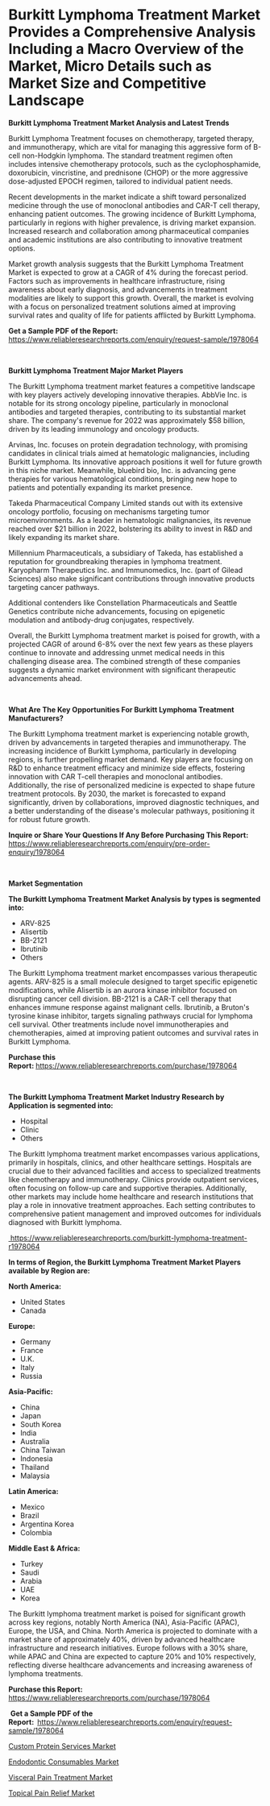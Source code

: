 <p><h1>Burkitt Lymphoma Treatment Market Provides a Comprehensive Analysis Including a Macro Overview of the Market, Micro Details such as Market Size and Competitive Landscape</h1></p><p><strong>Burkitt Lymphoma Treatment Market Analysis and Latest Trends</strong></p>
<p><p>Burkitt Lymphoma Treatment focuses on chemotherapy, targeted therapy, and immunotherapy, which are vital for managing this aggressive form of B-cell non-Hodgkin lymphoma. The standard treatment regimen often includes intensive chemotherapy protocols, such as the cyclophosphamide, doxorubicin, vincristine, and prednisone (CHOP) or the more aggressive dose-adjusted EPOCH regimen, tailored to individual patient needs. </p><p>Recent developments in the market indicate a shift toward personalized medicine through the use of monoclonal antibodies and CAR-T cell therapy, enhancing patient outcomes. The growing incidence of Burkitt Lymphoma, particularly in regions with higher prevalence, is driving market expansion. Increased research and collaboration among pharmaceutical companies and academic institutions are also contributing to innovative treatment options.</p><p>Market growth analysis suggests that the Burkitt Lymphoma Treatment Market is expected to grow at a CAGR of 4% during the forecast period. Factors such as improvements in healthcare infrastructure, rising awareness about early diagnosis, and advancements in treatment modalities are likely to support this growth. Overall, the market is evolving with a focus on personalized treatment solutions aimed at improving survival rates and quality of life for patients afflicted by Burkitt Lymphoma.</p></p>
<p><strong>Get a Sample PDF of the Report:&nbsp;</strong> <a href="https://www.reliableresearchreports.com/enquiry/request-sample/1978064?utm_campaign=2286&utm_medium=2&utm_source=Github&utm_content=ia&utm_term=05032025&utm_id=burkitt-lymphoma-treatment">https://www.reliableresearchreports.com/enquiry/request-sample/1978064</a></p>
<p>&nbsp;</p>
<p><strong>Burkitt Lymphoma Treatment Major Market Players</strong></p>
<p><p>The Burkitt Lymphoma treatment market features a competitive landscape with key players actively developing innovative therapies. AbbVie Inc. is notable for its strong oncology pipeline, particularly in monoclonal antibodies and targeted therapies, contributing to its substantial market share. The company's revenue for 2022 was approximately $58 billion, driven by its leading immunology and oncology products.</p><p>Arvinas, Inc. focuses on protein degradation technology, with promising candidates in clinical trials aimed at hematologic malignancies, including Burkitt Lymphoma. Its innovative approach positions it well for future growth in this niche market. Meanwhile, bluebird bio, Inc. is advancing gene therapies for various hematological conditions, bringing new hope to patients and potentially expanding its market presence.</p><p>Takeda Pharmaceutical Company Limited stands out with its extensive oncology portfolio, focusing on mechanisms targeting tumor microenvironments. As a leader in hematologic malignancies, its revenue reached over $21 billion in 2022, bolstering its ability to invest in R&D and likely expanding its market share.</p><p>Millennium Pharmaceuticals, a subsidiary of Takeda, has established a reputation for groundbreaking therapies in lymphoma treatment. Karyopharm Therapeutics Inc. and Immunomedics, Inc. (part of Gilead Sciences) also make significant contributions through innovative products targeting cancer pathways.</p><p>Additional contenders like Constellation Pharmaceuticals and Seattle Genetics contribute niche advancements, focusing on epigenetic modulation and antibody-drug conjugates, respectively.</p><p>Overall, the Burkitt Lymphoma treatment market is poised for growth, with a projected CAGR of around 6-8% over the next few years as these players continue to innovate and addressing unmet medical needs in this challenging disease area. The combined strength of these companies suggests a dynamic market environment with significant therapeutic advancements ahead.</p></p>
<p>&nbsp;</p>
<p><strong>What Are The Key Opportunities For Burkitt Lymphoma Treatment Manufacturers?</strong></p>
<p><p>The Burkitt Lymphoma treatment market is experiencing notable growth, driven by advancements in targeted therapies and immunotherapy. The increasing incidence of Burkitt Lymphoma, particularly in developing regions, is further propelling market demand. Key players are focusing on R&D to enhance treatment efficacy and minimize side effects, fostering innovation with CAR T-cell therapies and monoclonal antibodies. Additionally, the rise of personalized medicine is expected to shape future treatment protocols. By 2030, the market is forecasted to expand significantly, driven by collaborations, improved diagnostic techniques, and a better understanding of the disease's molecular pathways, positioning it for robust future growth.</p></p>
<p><strong>Inquire or Share Your Questions If Any Before Purchasing This Report:</strong> <a href="https://www.reliableresearchreports.com/enquiry/pre-order-enquiry/1978064?utm_campaign=2286&utm_medium=2&utm_source=Github&utm_content=ia&utm_term=05032025&utm_id=burkitt-lymphoma-treatment">https://www.reliableresearchreports.com/enquiry/pre-order-enquiry/1978064</a></p>
<p>&nbsp;</p>
<p><strong>Market Segmentation</strong></p>
<p><strong>The Burkitt Lymphoma Treatment Market Analysis by types is segmented into:</strong></p>
<p><ul><li>ARV-825</li><li>Alisertib</li><li>BB-2121</li><li>Ibrutinib</li><li>Others</li></ul></p>
<p><p>The Burkitt Lymphoma treatment market encompasses various therapeutic agents. ARV-825 is a small molecule designed to target specific epigenetic modifications, while Alisertib is an aurora kinase inhibitor focused on disrupting cancer cell division. BB-2121 is a CAR-T cell therapy that enhances immune response against malignant cells. Ibrutinib, a Bruton's tyrosine kinase inhibitor, targets signaling pathways crucial for lymphoma cell survival. Other treatments include novel immunotherapies and chemotherapies, aimed at improving patient outcomes and survival rates in Burkitt Lymphoma.</p></p>
<p><strong>Purchase this Report:&nbsp;</strong><a href="https://www.reliableresearchreports.com/purchase/1978064?utm_campaign=2286&utm_medium=2&utm_source=Github&utm_content=ia&utm_term=05032025&utm_id=burkitt-lymphoma-treatment">https://www.reliableresearchreports.com/purchase/1978064</a></p>
<p>&nbsp;</p>
<p><strong>The Burkitt Lymphoma Treatment Market Industry Research by Application is segmented into:</strong></p>
<p><ul><li>Hospital</li><li>Clinic</li><li>Others</li></ul></p>
<p><p>The Burkitt lymphoma treatment market encompasses various applications, primarily in hospitals, clinics, and other healthcare settings. Hospitals are crucial due to their advanced facilities and access to specialized treatments like chemotherapy and immunotherapy. Clinics provide outpatient services, often focusing on follow-up care and supportive therapies. Additionally, other markets may include home healthcare and research institutions that play a role in innovative treatment approaches. Each setting contributes to comprehensive patient management and improved outcomes for individuals diagnosed with Burkitt lymphoma.</p></p>
<p><a href="https://www.reliableresearchreports.com/burkitt-lymphoma-treatment-r1978064?utm_campaign=2286&utm_medium=2&utm_source=Github&utm_content=ia&utm_term=05032025&utm_id=burkitt-lymphoma-treatment">&nbsp;https://www.reliableresearchreports.com/burkitt-lymphoma-treatment-r1978064</a></p>
<p><strong>In terms of Region, the Burkitt Lymphoma Treatment Market Players available by Region are:</strong></p>
<p>
    <p> <strong> North America: </strong>
        <ul>
            <li>United States</li>
            <li>Canada</li>
        </ul>
        </p> 
    <p> <strong> Europe: </strong>
        <ul>
            <li>Germany</li>
            <li>France</li>
            <li>U.K.</li>
            <li>Italy</li>
            <li>Russia</li>
        </ul>
        </p> 
    <p> <strong> Asia-Pacific: </strong>
        <ul>
            <li>China</li>
            <li>Japan</li>
            <li>South Korea</li>
            <li>India</li>
            <li>Australia</li>
            <li>China Taiwan</li>
            <li>Indonesia</li>
            <li>Thailand</li>
            <li>Malaysia</li>
        </ul>
        </p> 
    <p> <strong> Latin America: </strong>
        <ul>
            <li>Mexico</li>
            <li>Brazil</li>
            <li>Argentina Korea</li>
            <li>Colombia</li>
        </ul>
        </p> 
    <p> <strong> Middle East & Africa: </strong>
        <ul>
            <li>Turkey</li>
            <li>Saudi</li>
            <li>Arabia</li>
            <li>UAE</li>
            <li>Korea</li>
        </ul>
    </p>
    </p>
<p><p>The Burkitt lymphoma treatment market is poised for significant growth across key regions, notably North America (NA), Asia-Pacific (APAC), Europe, the USA, and China. North America is projected to dominate with a market share of approximately 40%, driven by advanced healthcare infrastructure and research initiatives. Europe follows with a 30% share, while APAC and China are expected to capture 20% and 10% respectively, reflecting diverse healthcare advancements and increasing awareness of lymphoma treatments.</p></p>
<p><strong>Purchase this Report: </strong><a href="https://www.reliableresearchreports.com/purchase/1978064?utm_campaign=2286&utm_medium=2&utm_source=Github&utm_content=ia&utm_term=05032025&utm_id=burkitt-lymphoma-treatment">https://www.reliableresearchreports.com/purchase/1978064</a></p>
<p>&nbsp;<strong>Get a Sample PDF of the Report:&nbsp;&nbsp;</strong><a href="https://www.reliableresearchreports.com/enquiry/request-sample/1978064?utm_campaign=2286&utm_medium=2&utm_source=Github&utm_content=ia&utm_term=05032025&utm_id=burkitt-lymphoma-treatment">https://www.reliableresearchreports.com/enquiry/request-sample/1978064</a></p>
<p><strong></strong></p>
<p><p><a href="https://github.com/buluckcapps2/Market-Research-Report-List-1/blob/main/custom-protein-services-market.md?utm_campaign=2286&utm_medium=2&utm_source=Github&utm_content=ia&utm_term=05032025&utm_id=burkitt-lymphoma-treatment">Custom Protein Services Market</a></p><p><a href="https://github.com/ChiragRp1/Market-Research-Report-List-7/blob/main/endodontic-consumables-market.md?utm_campaign=2286&utm_medium=2&utm_source=Github&utm_content=ia&utm_term=05032025&utm_id=burkitt-lymphoma-treatment">Endodontic Consumables Market</a></p><p><a href="https://github.com/stillsfloria19981/Market-Research-Report-List-1/blob/main/visceral-pain-treatment-market.md?utm_campaign=2286&utm_medium=2&utm_source=Github&utm_content=ia&utm_term=05032025&utm_id=burkitt-lymphoma-treatment">Visceral Pain Treatment Market</a></p><p><a href="https://github.com/gukenneth26571/Market-Research-Report-List-1/blob/main/topical-pain-relief-market.md?utm_campaign=2286&utm_medium=2&utm_source=Github&utm_content=ia&utm_term=05032025&utm_id=burkitt-lymphoma-treatment">Topical Pain Relief Market</a></p></p>